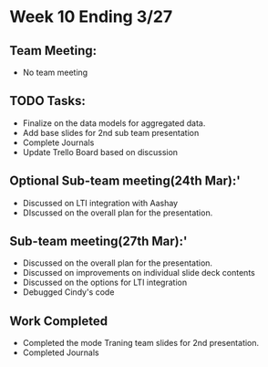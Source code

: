 # Week 10 Ending 3/27

## Team Meeting:
  - No team meeting

## TODO Tasks:
  - Finalize on the data models for aggregated data. 
  - Add base slides for 2nd sub team presentation
  - Complete Journals
  - Update Trello Board based on discussion
  
## Optional Sub-team meeting(24th Mar):'
  - Discussed on LTI integration with Aashay
  - DIscussed on the overall plan for the presentation.

## Sub-team meeting(27th Mar):'
  - Discussed on the overall plan for the presentation.
  - Discussed on improvements on individual slide deck contents
  - Discussed on the options for LTI integration
  - Debugged Cindy's code

## Work Completed
  - Completed the mode Traning team slides for 2nd presentation.
  - Completed Journals